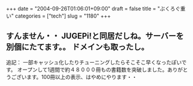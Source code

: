 +++
date = "2004-09-26T01:06:01+09:00"
draft = false
title = "ぶくろぐ重い"
categories = ["tech"]
slug = "1180"
+++

すんません・・
JUGEPi!と同居だしね。サーバーを別個にたてます。。
ドメインも取ったし。
---
追記：
一部キャッシュ化したりチューニングしたらそこそこ早くなったぽいです。
オープンして1週間で約４８０００冊もの書籍数を突破しました。ありがとうございます。100冊以上の表示、はやめにやります・・
